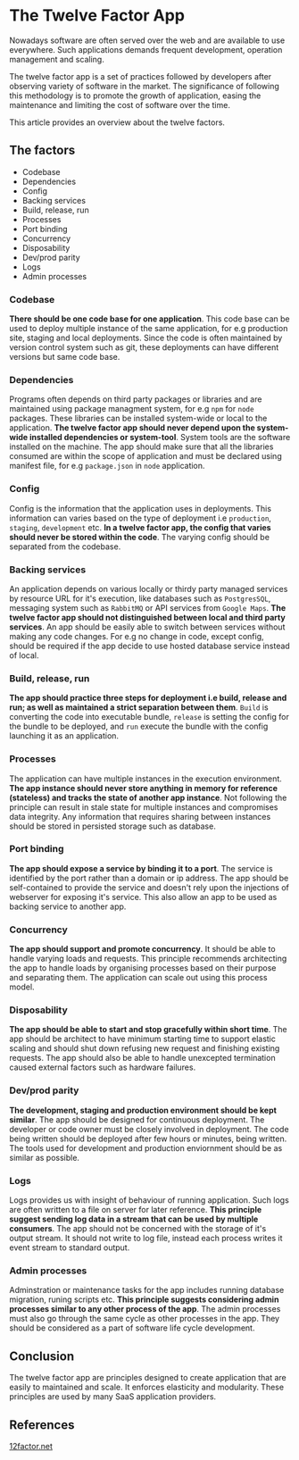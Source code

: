 # The Twelve Factor App

Nowadays software are often served over the web and are available to use everywhere. Such applications demands frequent development, operation management and scaling.

The twelve factor app is a set of practices followed by developers after observing variety of software in the market. The significance of following this methodology is to promote the growth of application, easing the maintenance and limiting the cost of software over the time.

This article provides an overview about the twelve factors.

## The factors

- Codebase
- Dependencies
- Config
- Backing services
- Build, release, run
- Processes
- Port binding
- Concurrency
- Disposability
- Dev/prod parity
- Logs
- Admin processes

### Codebase

**There should be one code base for one application**. This code base can be used to deploy multiple instance of the same application, for e.g production site, staging and local deployments. Since the code is often maintained by version control system such as git, these deployments can have different versions but same code base.

### Dependencies

Programs often depends on third party packages or libraries and are maintained using package managment system, for e.g `npm` for `node` packages. These libraries can be installed system-wide or local to the application. **The twelve factor app should never depend upon the system-wide installed dependencies or system-tool**. System tools are the software installed on the machine. The app should make sure that all the libraries consumed are within the scope of application and must be declared using manifest file, for e.g `package.json` in `node` application.

### Config

Config is the information that the application uses in deployments. This information can varies based on the type of deployment i.e `production`, `staging`, `development` etc. **In a twelve factor app, the config that varies should never be stored within the code**. The varying config should be separated from the codebase.

### Backing services

An application depends on various locally or thirdy party managed services by resource URL for it's execution, like databases such as `PostgresSQL`, messaging system such as `RabbitMQ` or API services from `Google Maps`. **The twelve factor app should not distinguished between local and third party services**. An app should be easily able to switch between services without making any code changes. For e.g no change in code, except config, should be required if the app decide to use hosted database service instead of local.

### Build, release, run

**The app should practice three steps for deployment i.e build, release and run; as well as maintained a strict separation between them**. `Build` is converting the code into executable bundle, `release` is setting the config for the bundle to be deployed, and `run` execute the bundle with the config launching it as an application.

### Processes

The application can have multiple instances in the execution environment. **The app instance should never store anything in memory for reference (stateless) and tracks the state of another app instance**. Not following the principle can result in stale state for multiple instances and compromises data integrity. Any information that requires sharing between instances should be stored in persisted storage such as database.

### Port binding

**The app should expose a service by binding it to a port**. The service is identified by the port rather than a domain or ip address. The app should be self-contained to provide the service and doesn't rely upon the injections of webserver for exposing it's service. This also allow an app to be used as backing service to another app.

### Concurrency

**The app should support and promote concurrency**. It should be able to handle varying loads and requests. This principle recommends architecting the app to handle loads by  organising processes based on their purpose and separating them. The application can scale out using this process model.

### Disposability

**The app should be able to start and stop gracefully within short time**. The app should be architect to have minimum starting time to support elastic scaling and should shut down refusing new request and finishing existing requests. The app should also be able to handle unexcepted termination caused external factors such as hardware failures.

### Dev/prod parity

**The development, staging and production environment should be kept similar**. The app should be designed for continuous deployment. The developer or code owner must be closely involved in deployment. The code being written should be deployed after few hours or minutes, being written. The tools used for development and production enviornment should be as similar as possible.

### Logs

Logs provides us with insight of behaviour of running application. Such logs are often written to a file on server for later reference. **This principle suggest sending log data in a stream that can be used by multiple consumers**. The app should not be concerned with the storage of it's output stream. It should not write to log file, instead each process writes it event stream to standard output.

### Admin processes

Adminstration or maintenance tasks for the app includes running database migration, runing scripts etc. **This principle suggests considering admin processes similar to any other process of the app**. The admin processes must also go through the same cycle as other processes in the app. They should be considered as a part of software life cycle development.

## Conclusion

The twelve factor app are principles designed to create application that are easily to maintained and scale. It enforces elasticity and modularity. These principles are used by many SaaS application providers. 

## References

[12factor.net](https://12factor.net)

